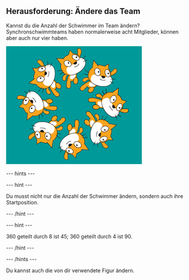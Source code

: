 ## Herausforderung: Ändere das Team

Kannst du die Anzahl der Schwimmer im Team ändern? Synchronschwimmteams haben normalerweise acht Mitglieder, können aber auch nur vier haben.

![8 Katzenschwimmer im Team](images/swim-eight.png)

--- hints ---


--- hint ---

Du musst nicht nur die Anzahl der Schwimmer ändern, sondern auch ihre Startposition.

--- /hint ---

--- hint ---

360 geteilt durch 8 ist 45; 360 geteilt durch 4 ist 90.

--- /hint ---

--- /hints ---

Du kannst auch die von dir verwendete Figur ändern. 
